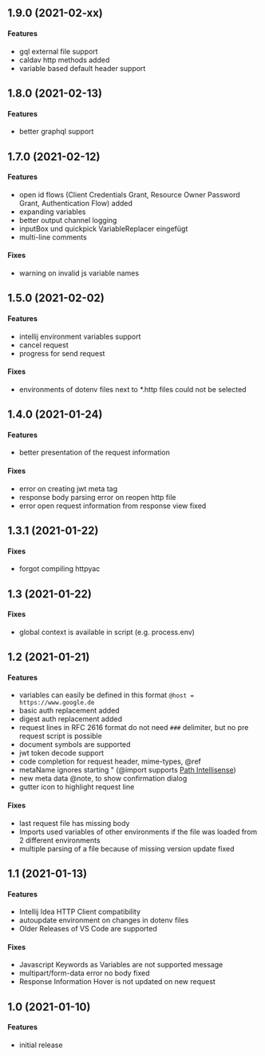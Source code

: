 ## 1.9.0 (2021-02-xx)

#### Features
* gql external file support
* caldav http methods added
* variable based default header support

## 1.8.0 (2021-02-13)

#### Features
* better graphql support

## 1.7.0 (2021-02-12)

#### Features
* open id flows (Client Credentials Grant, Resource Owner Password Grant, Authentication Flow) added
* expanding variables
* better output channel logging
* inputBox und quickpick VariableReplacer eingefügt
* multi-line comments

#### Fixes
* warning on invalid js variable names


## 1.5.0 (2021-02-02)

#### Features
* intellij environment variables support
* cancel request
* progress for send request

#### Fixes
* environments of dotenv files next to *.http files could not be selected

## 1.4.0 (2021-01-24)

#### Features
* better presentation of the request information

#### Fixes
* error on creating jwt meta tag
* response body parsing error on reopen http file
* error open request information from response view fixed

## 1.3.1 (2021-01-22)


#### Fixes
* forgot compiling httpyac


## 1.3 (2021-01-22)


#### Fixes
* global context is available in script (e.g. process.env)


## 1.2 (2021-01-21)

#### Features
* variables can easily be defined in this format `@host = https://www.google.de`
* basic auth replacement added
* digest auth replacement added
* request lines in RFC 2616 format do not need `###` delimiter, but no pre request script is possible
* document symbols are supported
* jwt token decode support
* code completion for request header, mime-types, @ref
* metaName ignores starting " (@import supports [Path Intellisense](https://marketplace.visualstudio.com/items?itemName=christian-kohler.path-intellisense))
* new meta data @note, to show confirmation dialog
* gutter icon to highlight request line

#### Fixes
* last request file has missing body
* Imports used variables of other environments if the file was loaded from 2 different environments
* multiple parsing of a file because of missing version update fixed

## 1.1 (2021-01-13)

#### Features
* Intellij Idea HTTP Client compatibility
* autoupdate environment on changes in dotenv files
* Older Releases of VS Code are supported

#### Fixes
* Javascript Keywords as Variables are not supported message
* multipart/form-data error no body fixed
* Response Information Hover is not updated on new request

## 1.0 (2021-01-10)

#### Features
* initial release
